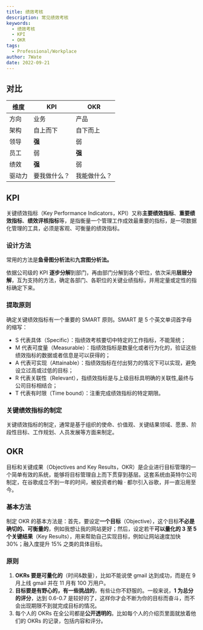 ```yaml
---
title: 绩效考核
description: 常见绩效考核
keywords:
  - 绩效考核
  - KPI
  - OKR
tags:
  - Professional/Workplace
author: 7Wate
date: 2022-09-21
---
```


## 对比

| 维度   | KPI          | OKR          |
| ------ | ------------ | ------------ |
| 方向   | 业务         | 产品         |
| 架构   | 自上而下     | 自下而上     |
| 领导   | **强**       | 弱           |
| 员工   | 弱           | **强**       |
| 绩效   | **强**       | 弱           |
| 驱动力 | 要我做什么？ | 我能做什么？ |

## KPI

关键绩效指标（Key Performance Indicators，KPI）又称**主要绩效指标**、**重要绩效指标**、**绩效评核指标**等，是指衡量一个管理工作成效最重要的指标，是一项数据化管理的工具，必须是客观、可衡量的绩效指标。

### 设计方法

常用的方法是**鱼骨图分析法**和**九宫图分析法。**

依据公司级的 KPI **逐步分解**到部门，再由部门分解到各个职位，依次采用**层层分解**，互为支持的方法，确定各部门、各职位的关键业绩指标，并用定量或定性的指标确定下来。

### 提取原则

确定关键绩效指标有一个重要的 SMART 原则。SMART 是 5 个英文单词首字母的缩写：

- S 代表具体（Specific）：指绩效考核要切中特定的工作指标，不能笼统；
- M 代表可度量（Measurable）：指绩效指标是数量化或者行为化的，验证这些绩效指标的数据或者信息是可以获得的；
- A 代表可实现（Attainable）：指绩效指标在付出努力的情况下可以实现，避免设立过高或过低的目标；
- R 代表关联性（Relevant），指绩效指标是与上级目标具明确的关联性,最终与公司目标相结合；
- T 代表有时限（Time bound）：注重完成绩效指标的特定期限。

### 关键绩效指标的制定

关键绩效指标的制定，通常是基于组织的使命、价值观、关键结果领域、愿景、阶段性目标、工作规划、人员发展等方面来制定。

## OKR

目标和关键成果（Objectives and Key Results，OKR）是企业进行目标管理的一个简单有效的系统，能够将目标管理自上而下贯穿到基层。这套系统由英特尔公司制定，在谷歌成立不到一年的时间，被投资者约翰 · 都尔引入谷歌，并一直沿用至今。

### 基本方法

制定 OKR 的基本方法是：首先，要设定**一个目标**（Objective），这个目标**不必是确切的、可衡量的**，例如我想让我的网站更好；然后，设定若干**可以量化的 3 至 5 个关键结果**（Key Results），用来帮助自己实现目标，例如让网站速度加快 30%；融入度提升 15% 之类的具体目标。

### 原则

1. **OKRs 要是可量化的**（时间&数量），比如不能说使 gmail 达到成功，而是在 9 月上线 gmail 并在 11 月有 100 万用户。
2. **目标要是有野心的，有一些挑战的**，有些让你不舒服的。一般来说，**1 为总分的评分**，达到 0.6-0.7 是较好的了，这样你才会不断为你的目标而奋斗，而不会出现期限不到就完成目标的情况。
3. 每个人的 OKRs 在全公司都是**公开透明的**。比如每个人的介绍页里面就放着他们的 OKRs 的记录，包括内容和评分。
